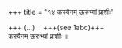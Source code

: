 +++
title = "१४ कस्यैनम् ऊरुभ्यां प्राशीः"

+++
(…) । +++(see 1abc)+++  
कस्यैनम् ऊरुभ्यां प्राशीः ॥